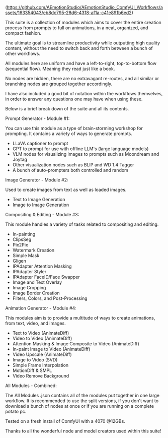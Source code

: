 (https://github.com/AEmotionStudio/AEmotionStudio_ComfyUI_Workflows/assets/163354043/eb8dc795-28d6-4318-af1a-c41e891b6ed2)

This suite is a collection of modules which aims to cover the entire creation process from prompts to full on animations, in a neat, organized, and compact fashion.

The ultimate goal is to streamline productivity while outputting high quality content, without the need to switch back and forth between a bunch of other workflows.

All modules here are uniform and have a left-to-right, top-to-bottom flow (sequential flow). Meaning they read just like a book.

No nodes are hidden, there are no extravagant re-routes, and all similar or branching nodes are grouped together accordingly.

I have also included a good bit of notation within the workflows themselves, in order to answer any questions one may have when using these.

Below is a brief break down of the suite and all its contents.

Prompt Generator - Module #1:

You can use this module as a type of brain-storming workshop for prompting. It contains a variety of ways to generate prompts.

- LLaVA captioner to prompt
- GPT to prompt for use with offline LLM's (large language models)
- VLM nodes for visualizing images to prompts such as Moondream and Joytag
- Other visualization nodes such as BLIP and WD 1.4 Tagger
- A bunch of auto-prompters both controlled and random

Image Generator - Module #2:

Used to create images from text as well as loaded images.

- Text to Image Generation
- Image to Image Generation

Compositing & Editing - Module #3:

This module handles a variety of tasks related to compositing and editing.

- In-painting
- ClipsSeg
- Pix2Pix
- Watermark Creation
- Simple Mask
- Gligen
- IPAdapter Attention Masking
- IPAdapter Styler
- IPAdapter FaceID/Face Swapper
- Image and Text Overlay
- Image Cropping
- Image Border Creation
- Filters, Colors, and Post-Processing

Animation Generator - Module #4:

This modules aim is to provide a multitude of ways to create animations, from text, video, and images.

- Text to Video (AnimateDiff)
- Video to Video (AnimateDiff)
- Attention Masking & Image Composite to Video (AnimateDiff)
- In-paint Image to Video (AnimateDiff)
- Video Upscale (AnimateDiff)
- Image to Video (SVD)
- Simple Frame Interpolation
- MotionDiff & SMPL
- Video Remove Background

All Modules - Combined:

The All Modules .json contains all of the modules put together in one large workflow. It is recommended to use the split versions, if you don't want to download a bunch of nodes at once or if you are running on a complete potato pc.

Tested on a fresh install of ComfyUI with a 4070 @12GBs.

Thanks to all the wonderful node and model creators used within this suite!
